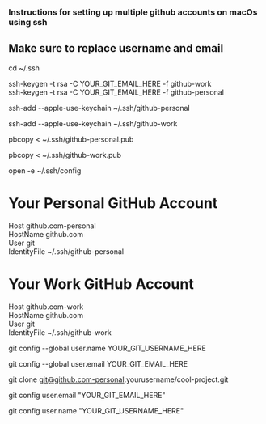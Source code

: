 ### Instructions for setting up multiple github accounts on macOs using ssh
## Make sure to replace username and email

cd ~/.ssh   

ssh-keygen -t rsa -C YOUR_GIT_EMAIL_HERE -f github-work   
ssh-keygen -t rsa -C YOUR_GIT_EMAIL_HERE -f github-personal   
   
ssh-add --apple-use-keychain ~/.ssh/github-personal   

ssh-add --apple-use-keychain ~/.ssh/github-work   

pbcopy < ~/.ssh/github-personal.pub   

pbcopy < ~/.ssh/github-work.pub   

open -e ~/.ssh/config  

# Your Personal GitHub Account    
Host github.com-personal   
    HostName github.com       
    User git      
    IdentityFile ~/.ssh/github-personal            
      
# Your Work GitHub Account      
Host github.com-work      
    HostName github.com      
    User git      
    IdentityFile ~/.ssh/github-work      


git config --global user.name YOUR_GIT_USERNAME_HERE      

git config --global user.email YOUR_GIT_EMAIL_HERE      

git clone git@github.com-personal:yourusername/cool-project.git      


git config user.email "YOUR_GIT_EMAIL_HERE"      

git config user.name "YOUR_GIT_USERNAME_HERE"      





